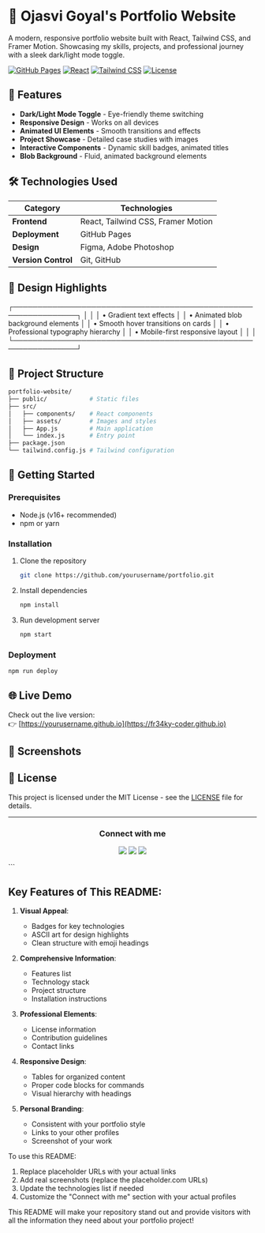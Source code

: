 # 🚀 Ojasvi Goyal's Portfolio Website


A modern, responsive portfolio website built with React, Tailwind CSS, and Framer Motion. Showcasing my skills, projects, and professional journey with a sleek dark/light mode toggle.

[![GitHub Pages](https://img.shields.io/badge/GitHub%20Pages-Deployed-success)](https://yourusername.github.io)
[![React](https://img.shields.io/badge/React-18.2-blue)](https://reactjs.org/)
[![Tailwind CSS](https://img.shields.io/badge/Tailwind_CSS-3.3-06B6D4)](https://tailwindcss.com/)
[![License](https://img.shields.io/badge/License-MIT-green)](LICENSE)

## 🌟 Features

- **Dark/Light Mode Toggle** - Eye-friendly theme switching
- **Responsive Design** - Works on all devices
- **Animated UI Elements** - Smooth transitions and effects
- **Project Showcase** - Detailed case studies with images
- **Interactive Components** - Dynamic skill badges, animated titles
- **Blob Background** - Fluid, animated background elements

## 🛠 Technologies Used

| Category       | Technologies |
|----------------|--------------|
| **Frontend**   | React, Tailwind CSS, Framer Motion |
| **Deployment** | GitHub Pages |
| **Design**     | Figma, Adobe Photoshop |
| **Version Control** | Git, GitHub |

## 🎨 Design Highlights


┌───────────────────────────────────────────────────────────────┐
│                                                               │
│   • Gradient text effects                                     │
│   • Animated blob background elements                         │
│   • Smooth hover transitions on cards                         │
│   • Professional typography hierarchy                         │
│   • Mobile-first responsive layout                            │
│                                                               │
└───────────────────────────────────────────────────────────────┘


## 📂 Project Structure

```bash
portfolio-website/
├── public/            # Static files
├── src/
│   ├── components/    # React components
│   ├── assets/        # Images and styles
│   ├── App.js         # Main application
│   └── index.js       # Entry point
├── package.json
└── tailwind.config.js # Tailwind configuration
```

## 🚀 Getting Started

### Prerequisites
- Node.js (v16+ recommended)
- npm or yarn

### Installation
1. Clone the repository
   ```bash
   git clone https://github.com/yourusername/portfolio.git
   ```
2. Install dependencies
   ```bash
   npm install
   ```
3. Run development server
   ```bash
   npm start
   ```

### Deployment
```bash
npm run deploy
```

## 🌐 Live Demo

Check out the live version:  
👉 [https://yourusername.github.io](https://fr34ky-coder.github.io)

## 📸 Screenshots



## 📜 License

This project is licensed under the MIT License - see the [LICENSE](LICENSE) file for details.

---

<div align="center">
  <h3>Connect with me</h3>
  <p>
    <a href="https://github.com/FR34KY-CODER" target="_blank"><img src="https://img.shields.io/badge/GitHub-100000?style=for-the-badge&logo=github&logoColor=white"></a>
    <a href="https://www.linkedin.com/in/ojasvi-goyal-85b82525b/" target="_blank"><img src="https://img.shields.io/badge/LinkedIn-0077B5?style=for-the-badge&logo=linkedin&logoColor=white"></a>
    <a href="mailto:ojasvigoyal275@gmail.com" target="_blank"><img src="https://img.shields.io/badge/Gmail-D14836?style=for-the-badge&logo=gmail&logoColor=white"></a>
  </p>
</div>
```

## Key Features of This README:

1. **Visual Appeal**:
   - Badges for key technologies
   - ASCII art for design highlights
   - Clean structure with emoji headings

2. **Comprehensive Information**:
   - Features list
   - Technology stack
   - Project structure
   - Installation instructions

3. **Professional Elements**:
   - License information
   - Contribution guidelines
   - Contact links

4. **Responsive Design**:
   - Tables for organized content
   - Proper code blocks for commands
   - Visual hierarchy with headings

5. **Personal Branding**:
   - Consistent with your portfolio style
   - Links to your other profiles
   - Screenshot of your work

To use this README:
1. Replace placeholder URLs with your actual links
2. Add real screenshots (replace the placeholder.com URLs)
3. Update the technologies list if needed
4. Customize the "Connect with me" section with your actual profiles

This README will make your repository stand out and provide visitors with all the information they need about your portfolio project!
